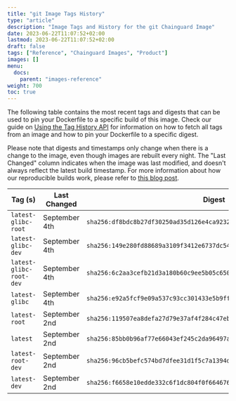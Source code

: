 ```yaml
---
title: "git Image Tags History"
type: "article"
description: "Image Tags and History for the git Chainguard Image"
date: 2023-06-22T11:07:52+02:00
lastmod: 2023-06-22T11:07:52+02:00
draft: false
tags: ["Reference", "Chainguard Images", "Product"]
images: []
menu:
  docs:
    parent: "images-reference"
weight: 700
toc: true
---
```


The following table contains the most recent tags and digests that can be used to pin your Dockerfile to a specific build of this image. Check our guide on [Using the Tag History API](/chainguard/chainguard-images/using-the-tag-history-api/) for information on how to fetch all tags from an image and how to pin your Dockerfile to a specific digest.

Please note that digests and timestamps only change when there is a change to the image, even though images are rebuilt every night. The "Last Changed" column indicates when the image was last modified, and doesn't always reflect the latest build timestamp. For more information about how our reproducible builds work, please refer to [this blog post](https://www.chainguard.dev/unchained/reproducing-chainguards-reproducible-image-builds).

| Tag (s)                  | Last Changed  | Digest                                                                    |
|--------------------------|---------------|---------------------------------------------------------------------------|
|  `latest-glibc-root`     | September 4th | `sha256:df8bdc8b27df30250ad35d126e4ca92322f7f43d103aa4235a22ae53a239eadf` |
|  `latest-glibc-dev`      | September 4th | `sha256:149e280fd88689a3109f3412e6737dc54a402eab14440c30a0a3d98c4b9de12a` |
|  `latest-glibc-root-dev` | September 4th | `sha256:6c2aa3cefb21d3a180b60c9ee5b05c650db18e458e3a83027cac669b3c9a8aa4` |
|  `latest-glibc`          | September 4th | `sha256:e92a5fcf9e09a537c93cc301433e5b9ff7ded234ca2b3f4ff6c1abcde9b5557c` |
|  `latest-root`           | September 2nd | `sha256:119507ea8defa27d79e37af4f284c47eb9e0999aaec67cffec2c7c457f1b8b24` |
|  `latest`                | September 2nd | `sha256:85bb0b96af77e66043ef245c2da96497a569773f3dd317bb244dce4298f316d3` |
|  `latest-root-dev`       | September 2nd | `sha256:96cb5befc574bd7dfee31d1f5c7a1394d4ec9201fd92dc2b0fb38c40a648e8e4` |
|  `latest-dev`            | September 2nd | `sha256:f6658e10edde332c6f1dc804f0f664676dc40db78ba4009071fea6b9d97d592f` |
